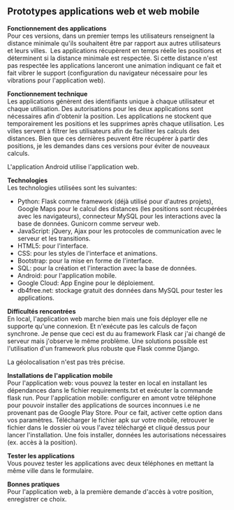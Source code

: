 ## Prototypes applications web et web mobile

**Fonctionnement des applications**<br>
Pour ces versions, dans un premier temps les utilisateurs renseignent la distance minimale qu'ils souhaitent être par rapport aux autres utilisateurs et leurs villes.  Les applications récupèrent en temps réelle les positions et déterminent si la distance minimale est respectée. Si cette distance n'est pas respectée les applications lanceront une animation indiquant ce fait et fait vibrer le support (configuration du navigateur nécessaire pour les vibrations pour l'application web). 

**Fonctionnement technique**<br>
Les applications génèrent des identifiants unique à chaque utilisateur et chaque utilisation. Des autorisations pour les deux applications sont nécessaires afin d'obtenir la position. Les applications ne stockent que temporairement les positions et les supprimes après chaque utilisation. Les villes servent à filtrer les utilisateurs afin de faciliter les calculs des distances. Bien que ces dernières peuvent être récupérer à partir des positions, je les demandes dans ces versions pour éviter de nouveaux calculs.

L'application Android utilise l'application web.

**Technologies**<br>
Les technologies utilisées sont les suivantes:
- Python: Flask comme framework (déjà utilisé pour d'autres projets), Google Maps pour le calcul des distances (les positions sont récupérées avec les navigateurs), connecteur MySQL pour les interactions avec la base de données. Gunicorn comme serveur web.
- JavaScript: jQuery, Ajax pour les protocoles de communication avec le serveur et les transitions.
- HTML5: pour l'interface.
- CSS: pour les styles de l'interface et animations.
- Bootstrap: pour la mise en forme de l'interface.
- SQL: pour la création et l'interaction avec la base de données.
- Android: pour l'application mobile.
- Google Cloud: App Engine pour le déploiement.
- db4free.net: stockage gratuit des données dans MySQL pour tester les applications.

**Difficultés rencontrées**<br>
En local, l'application web marche bien mais une fois déployer elle ne supporte qu'une connexion. Et n'exécute pas les calculs de façon synchrone. Je pense que ceci est du au framework Flask car j'ai changé de serveur mais j'observe le même problème. Une solutions possible est l'utilisation d'un framework plus robuste que Flask comme Django.

La géolocalisation n'est pas très précise.

**Installations de l'application mobile**<br>
Pour l'application web: vous pouvez la tester en local en installant les dépendances dans le fichier requirements.txt et exécuter la commande flask run.
Pour l'application mobile: configurer en amont votre téléphone pour pouvoir installer des applications de sources inconnues i.e ne provenant pas de Google Play Store. Pour ce fait, activer cette option dans vos paramètres.
Télécharger le fichier apk sur votre mobile, retrouver le fichier dans le dossier où vous l'avez téléchargé et cliqué dessus pour lancer l'installation. Une fois installer, données les autorisations nécessaires (ex. accès à la position).



**Tester les applications**<br>
Vous pouvez tester les applications avec deux téléphones en mettant la même ville dans le formulaire.

**Bonnes pratiques**<br>
Pour l'application web, à la première demande d'accès à votre position, enregistrer ce choix.
